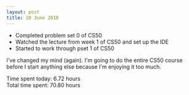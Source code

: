 ```yaml
---
layout: post
title: 10 June 2018
---
```


* Completed problem set 0 of CS50
* Watched the lecture from week 1 of CS50 and set up the IDE
* Started to work through pset 1 of CS50

I've changed my mind (again). I'm going to do the entire CS50 course before I start anything else because I'm enjoying it too much.

Time spent today: 6.72 hours  
Total time spent: 70.80 hours  